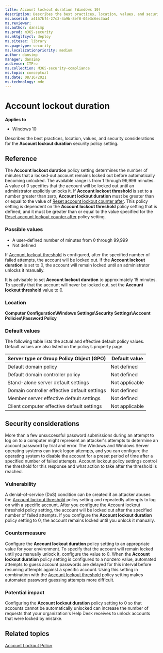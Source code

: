 ```yaml
---
title: Account lockout duration (Windows 10)
description: Describes the best practices, location, values, and security considerations for the Account lockout duration security policy setting.
ms.assetid: a4167bf4-27c3-4a9b-8ef0-04e3c6ec3aa4
ms.reviewer: 
ms.author: dansimp
ms.prod: m365-security
ms.mktglfcycl: deploy
ms.sitesec: library
ms.pagetype: security
ms.localizationpriority: medium
author: dansimp
manager: dansimp
audience: ITPro
ms.collection: M365-security-compliance
ms.topic: conceptual
ms.date: 08/16/2021
ms.technology: mde
---
```


# Account lockout duration

**Applies to**
-   Windows 10

Describes the best practices, location, values, and security considerations for the **Account lockout duration** security policy setting.

## Reference

The **Account lockout duration** policy setting determines the number of minutes that a locked-out account remains locked out before automatically becoming unlocked. The available range is from 1 through 99,999 minutes. A value of 0 specifies that the account will be locked out until an administrator explicitly unlocks it. If **Account lockout threshold** is set to a number greater than zero, **Account lockout duration** must be greater than or equal to the value of [Reset account lockout counter after](reset-account-lockout-counter-after.md).
This policy setting is dependent on the **Account lockout threshold** policy setting that is defined, and it must be greater than or equal to the value specified for the [Reset account lockout counter after](reset-account-lockout-counter-after.md) policy setting.

### Possible values

-   A user-defined number of minutes from 0 through 99,999
-   Not defined

If [Account lockout threshold](account-lockout-threshold.md) is configured, after the specified number of failed attempts, the account will be locked out. If the **Account lockout duration** is set to 0, the account will remain locked until an administrator unlocks it manually.

It is advisable to set **Account lockout duration** to approximately 15 minutes. To specify that the account will never be locked out, set the **Account lockout threshold** value to 0. 

### Location

**Computer Configuration\\Windows Settings\\Security Settings\\Account Policies\\Password Policy**

### Default values

The following table lists the actual and effective default policy values. Default values are also listed on the policy’s property page.

| Server type or Group Policy Object (GPO) | Default value |
| - | - |
| Default domain policy | Not defined |
| Default domain controller policy | Not defined |
| Stand-alone server default settings | Not applicable |
| Domain controller effective default settings | Not defined |
| Member server effective default settings | Not defined |
| Client computer effective default settings | Not applicable |
 
## Security considerations

More than a few unsuccessful password submissions during an attempt to log on to a computer might represent an attacker's attempts to determine an account password by trial and error. The Windows and Windows Server operating systems can track logon attempts, and you can configure the operating system to disable the account for a preset period of time after a specified number of failed attempts. Account lockout policy settings control the threshold for this response and what action to take after the threshold is reached.

### Vulnerability

A denial-of-service (DoS) condition can be created if an attacker abuses the [Account lockout threshold](account-lockout-threshold.md) policy setting and repeatedly attempts to log on with a specific account. After you configure the Account lockout threshold policy setting, the account will be locked out after the specified number of failed attempts. If you configure the **Account lockout duration** policy setting to 0, the account remains locked until you unlock it manually.

### Countermeasure

Configure the **Account lockout duration** policy setting to an appropriate value for your environment. To specify that the account will remain locked until you manually unlock it, configure the value to 0. When the **Account lockout duration** policy setting is configured to a nonzero value, automated attempts to guess account passwords are delayed for this interval before resuming attempts against a specific account. Using this setting in combination with the [Account lockout threshold](account-lockout-threshold.md) policy setting makes automated password guessing attempts more difficult.

### Potential impact

Configuring the **Account lockout duration** policy setting to 0 so that accounts cannot be automatically unlocked can increase the number of requests that your organization's Help Desk receives to unlock accounts that were locked by mistake.

## Related topics

[Account Lockout Policy](account-lockout-policy.md)
 
 

